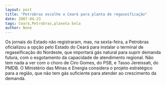 ```yaml
---
layout: post
title: "Petrobras escolhe o Ceará para planta de regaseificação"
date: 2007-04-23
tags: Ceará,Petrobras,planeta bola
author: None
---
```

Os jornais do Estado não registraram, mas, na sexta-feira, a Petrobras oficializou a opção pelo Estado do Ceará para instalar o terminal de regaseificação do Nordeste, que importará gás natural para suprir demanda futura, com o esgotamento da capacidade de atendimento regional.
Não tem nada a ver com o choro de Ciro Gomes, do PSB,&nbsp;e Tasso Jereissati, do PMDB. O Ministério das Minas e Energia considera o projeto estratégico para a região, que não tem gás suficiente para atender ao crescimento da demanda. 